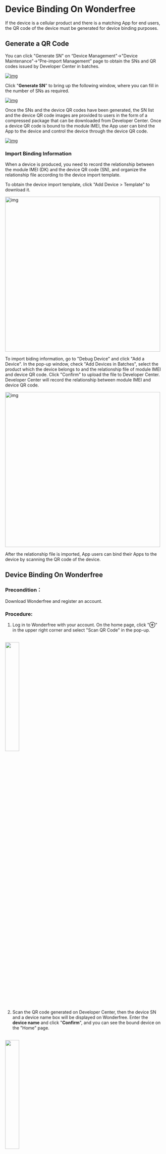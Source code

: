 # Device Binding On Wonderfree

If the device is a cellular product and there is a matching App for end users, the QR code of the device must be generated for device binding purposes.

## **Generate a QR Code**

You can click "Generate SN" on “Device Management"->"Device Maintenance"->“Pre-import Management” page to obtain the SNs and QR codes issued by Developer Center in batches.

<a data-fancybox title="img" href="/en/massProduct/image2022-3-14_15-17-35.jpg?version=1&modificationDate=1647241633000&api=v2">![img](/en/massProduct/image2022-3-14_15-17-35.jpg?version=1&modificationDate=1647241633000&api=v2)</a>

Click "**Generate SN**" to bring up the following window, where you can fill in the number of SNs as required.

<a data-fancybox title="img" href="/en/massProduct/image2022-3-14_15-17-59.png?version=1&modificationDate=1647241656000&api=v2">![img](/en/massProduct/image2022-3-14_15-17-59.png?version=1&modificationDate=1647241656000&api=v2)</a>

Once the SNs and the device QR codes have been generated, the SN list and the device QR code images are provided to users in the form of a compressed package that can be downloaded from Developer Center. Once a device QR code is bound to the module IMEI, the App user can bind the App to the device and control the device through the device QR code.

<a data-fancybox title="img" href="/en/massProduct/image2022-3-15_15-41-20.png?version=1&modificationDate=1647329449000&api=v2">![img](/en/massProduct/image2022-3-15_15-41-20.png?version=1&modificationDate=1647329449000&api=v2)</a>

### **Import Binding Information**

When a device is produced, you need to record the relationship between the module IMEI (DK) and the device QR code (SN), and organize the relationship file according to the device import template.

To obtain the device import template, click "Add Device > Template" to download it.

<a data-fancybox title="img" href="/en/massProduct/image2022-3-14_15-19-56.png?version=1&modificationDate=1647241774000&api=v2">
  <img src="/en/massProduct/image2022-3-14_15-19-56.png?version=1&modificationDate=1647241774000&api=v2" width="500" alt="img">
</a>

To import biding information, go to "Debug Device" and click "Add a Device". In the pop-up window, check "Add Devices in Batches", select the product which the device belongs to and the relationship file of module IMEI and device QR code. Click "Confirm" to upload the file to Developer Center. Developer Center will record the relationship between module IMEI and device QR code.

<a data-fancybox title="img" href="/en/massProduct/image2022-3-14_15-19-40.png?version=1&modificationDate=1647241758000&api=v2">
  <img src="/en/massProduct/image2022-3-14_15-19-40.png?version=1&modificationDate=1647241758000&api=v2" width="500" alt="img">
</a>

After the relationship file is imported, App users can bind their Apps to the device by scanning the QR code of the device.


## __Device Binding On Wonderfree__

### Precondition：
Download Wonderfree and register an account.
### Procedure:
1. Log in to Wonderfree with your account. On the home page, click "**⊕**" in the upper right corner and select "Scan QR Code" in the pop-up.
   
<br>
<a data-fancybox title="img" href="/en/deviceDevelop/develop/app/Example-app-1.png">
<img src="/en/deviceDevelop/develop/app/Example-app-1.png" style="width: 30%" /></a>

2. Scan the QR code generated on Developer Center, then the device SN and a device name box will be displayed on Wonderfree. Enter the __device name__ and click "__Confirm__", and you can see the bound device on the "Home" page.

<br>
<a data-fancybox title="img" href="/en/deviceDevelop/develop/app/Example-app-2.png">
<img src="/en/deviceDevelop/develop/app/Example-app-2.png" style="width: 30%" /></a>

